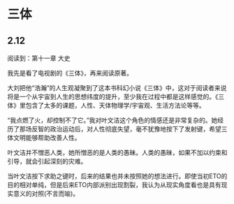 # 三体

## 2.12

阅读到：第十一章 大史

我先是看了电视剧的《三体》，再来阅读原著。

大刘把他“浩瀚”的人生观凝聚到了这本书科幻小说《三体》中，这对于阅读者来说将是一个从宇宙到人生的思想纬度的提升，至少我在过程中都是这样感觉的。《三体》里包含了太多的课题，人性、天体物理学/宇宙观、生活方法论等等。

“我点燃了火，却控制不了它。”我对叶文洁这个角色的情感还是非常复杂的。她经历了那场反智的政治运动后，对人性彻底失望，毫不犹豫地按下了发射键，希望三体文明能够帮助改善人性。

叶文洁并不憎恶人类，她所憎恶的是人类的愚昧。人类的愚昧，如果不加以约束和引导，就会引起深刻的灾难。

当叶文洁按下求助之键时，后来的结果也并未按照她的想法进行。即使当初ETO的目的相对单纯，但是后来ETO内部派别出现割裂，我认为从现实角度看也是具有现实意义的对照(不言而喻)。